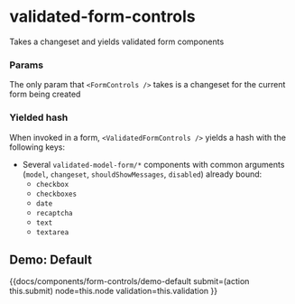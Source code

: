 # validated-form-controls
Takes a changeset and yields validated form components

### Params
The only param that `<FormControls />` takes is a changeset for the current form being created

### Yielded hash
When invoked in a form, `<ValidatedFormControls />` yields a hash with the following keys:

* Several `validated-model-form/*` components with common arguments (`model`, `changeset`, `shouldShowMessages`, `disabled`) already bound:
    * `checkbox`
    * `checkboxes`
    * `date`
    * `recaptcha`
    * `text`
    * `textarea`

## Demo: Default
{{docs/components/form-controls/demo-default
    submit=(action this.submit)
    node=this.node
    validation=this.validation
}}
